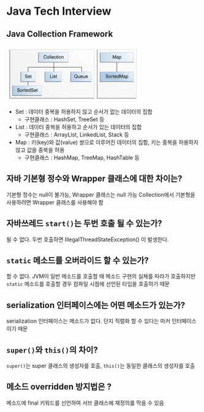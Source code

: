 # Java Tech Interview

## Java Collection Framework

![JCF](_img/coreInterfaces.gif)

- Set : 데이터 중복을 허용하지 않고 순서가 없는 데이터의 집합
    - 구현클래스 : HashSet, TreeSet 등
- List : 데이터 중복을 허용하고 순서가 있는 데이터의 집합
    - 구현클래스 : ArrayList, LinkedList, Stack 등
- Map : 키(key)와 값(value) 쌍으로 이루어진 데이터의 집합, 키는 중복을 허용하지 않고 값을 중복을 허용
    - 구현클래스 : HashMap, TreeMap, HashTable 등
     
## 자바 기본형 정수와 Wrapper 클래스에 대한 차이는?
기본형 정수는 null이 불가능, Wrapper 클래스는 null 가능
Collection에서 기본형을 사용하려면 Wrapper 클래스를 사용해야 함

## 자바쓰레드 `start()`는 두번 호출 될 수 있는가?

될 수 없다. 두번 호출하면 IllegalThreadStateException() 이 발생한다.

## `static` 메소드를 오버라이드 할 수 있는가?

할 수 없다. JVM이 일반 메소드를 호출할 때 메소드 구현의 실체를 따라가 호출하지만 `static` 메소드를 호출할 경우 컴파일 시점에 선언된 타입을 호출하기 때문
 
## serialization 인터페이스에는 어떤 메소드가 있는가?
 
serialization 인터페이스는 메소드가 없다. 단지 직렬화 할 수 있다는 마커 인터페이스이기 때문

## `super()`와 `this()`의 차이?

`super()`는 super 클래스의 생성자를 호출, `this()`는 동일한 클래스의 생성자를 호출

## 메소드 overridden 방지법은 ?

메소드에 final 키워드를 선언하여 서브 클래스에 재정의를 막을 수 있음